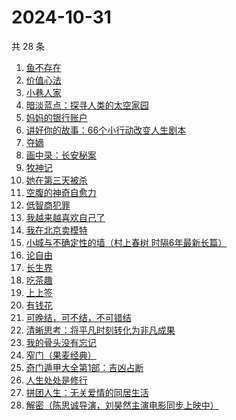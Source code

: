 # 2024-10-31

共 28 条

<!-- BEGIN WEREAD -->
<!-- 最后更新时间 2024-10-31 05:13:54 +0800 -->
1. [鱼不存在](https://weread.qq.com/web/bookDetail/0af32760813ab798cg01135c)
1. [价值心法](https://weread.qq.com/web/bookDetail/f7c32e20813ab94eeg0183de)
1. [小巷人家](https://weread.qq.com/web/bookDetail/41532d00813ab79b6g010ac3)
1. [暗淡蓝点：探寻人类的太空家园](https://weread.qq.com/web/bookDetail/e7132fa0813ab94f6g0181d5)
1. [妈妈的银行账户](https://weread.qq.com/web/bookDetail/02e32c30813ab943bg011fdd)
1. [讲好你的故事：66个小行动改变人生剧本](https://weread.qq.com/web/bookDetail/7d5321d0813ab7178g0103a7)
1. [夺嫡](https://weread.qq.com/web/bookDetail/8bd327d0813ab94e2g0186ce)
1. [画中录：长安秘案](https://weread.qq.com/web/bookDetail/ec532cd0813ab947fg01056e)
1. [牧神记](https://weread.qq.com/web/bookDetail/47632010712cab88476dfc2)
1. [她在第三天被杀](https://weread.qq.com/web/bookDetail/1ef32af0813ab94bdg016870)
1. [空腹的神奇自愈力](https://weread.qq.com/web/bookDetail/38232ef0813ab8bd6g016b5b)
1. [低智商犯罪](https://weread.qq.com/web/bookDetail/796329f071b0e30d79631c6)
1. [我越来越喜欢自己了](https://weread.qq.com/web/bookDetail/b8032ba0813ab94abg016b23)
1. [我在北京卖模特](https://weread.qq.com/web/bookDetail/e8d322c0813ab9499g012a20)
1. [小城与不确定性的墙（村上春树 时隔6年最新长篇）](https://weread.qq.com/web/bookDetail/93132e10813ab947fg011bc1)
1. [论自由](https://weread.qq.com/web/bookDetail/90432eb0813ab8148g0133a8)
1. [长生界](https://weread.qq.com/web/bookDetail/b183253057b8a1b18096cfc)
1. [吃茶趣](https://weread.qq.com/web/bookDetail/b72320d0813ab6ee1g01110d)
1. [上上签](https://weread.qq.com/web/bookDetail/61f326f0813ab814bg0109ab)
1. [有钱花](https://weread.qq.com/web/bookDetail/084326f0813ab944cg019a84)
1. [可晚结，可不结，不可错结](https://weread.qq.com/web/bookDetail/760329c0813ab94c9g014c22)
1. [清晰思考：将平凡时刻转化为非凡成果](https://weread.qq.com/web/bookDetail/f2f324c0813ab92f4g0107cd)
1. [我的骨头没有忘记](https://weread.qq.com/web/bookDetail/70232c00813ab944dg010f7a)
1. [窄门（果麦经典）](https://weread.qq.com/web/bookDetail/39e323e0716a308739e70be)
1. [奇门遁甲大全第1部：吉凶占断](https://weread.qq.com/web/bookDetail/f3b32f70813ab92a3g015a99)
1. [人生处处是修行](https://weread.qq.com/web/bookDetail/00932850720799b2009c8cc)
1. [拼团人生：无关爱情的同居生活](https://weread.qq.com/web/bookDetail/60f326f0813ab7477g014ceb)
1. [解密（陈思诚导演，刘昊然主演电影同步上映中）](https://weread.qq.com/web/bookDetail/e1c32c205c9f30e1cdf7d38)
<!-- END WEREAD -->